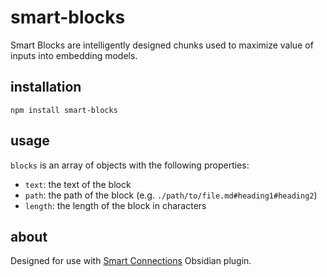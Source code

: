 # smart-blocks
Smart Blocks are intelligently designed chunks used to maximize value of inputs into embedding models.

## installation
```
npm install smart-blocks
```

## usage

`blocks` is an array of objects with the following properties:

- `text`: the text of the block
- `path`: the path of the block (e.g. `./path/to/file.md#heading1#heading2`)
- `length`: the length of the block in characters

## about
Designed for use with [Smart Connections](/brianpetro/obsidian-smart-connections) Obsidian plugin.